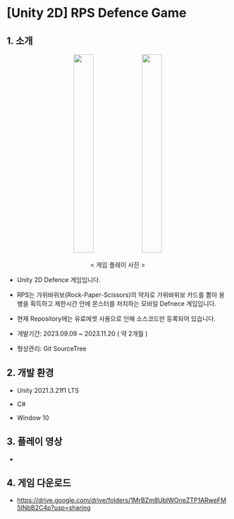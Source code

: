# [Unity 2D] RPS Defence Game
## 1. 소개

<div align="center">

  <img src="https://github.com/LHuHyeon/LHuHyeon.github.io/assets/110723307/09e4606a-c51b-42d8-b2ab-04dc2c243251" width="30%" height="450"/>
  <img src="https://github.com/LHuHyeon/LHuHyeon.github.io/assets/110723307/03214ec5-f71e-40be-9241-09d47ec24904" width="30%" height="450"/>

  < 게임 플레이 사진 >

</div>

+ Unity 2D Defence 게임입니다.

+ RPS는 가위바위보(Rock-Paper-Scissors)의 약자로 가위바위보 카드를 뽑아 용병을 획득하고 제한시간 안에 몬스터를 처치하는 모바일 Defnece 게임입니다.

+ 현재 Repository에는 유료에셋 사용으로 인해 소스코드만 등록되어 있습니다.

+ 개발기간: 2023.09.09 ~ 2023.11.20 ( 약 2개월 )

+ 형상관리: Git SourceTree

## 2. 개발 환경
+ Unity 2021.3.21f1 LTS

+ C#

+ Window 10

## 3. 플레이 영상
+ 

## 4. 게임 다운로드
+ https://drive.google.com/drive/folders/1MrBZm8UblWOneZTP1ARweFM5INbB2C4p?usp=sharing
